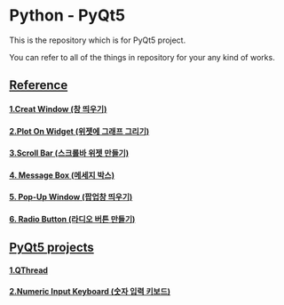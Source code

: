 # Python - PyQt5

This is the repository which is for PyQt5 project.

You can refer to all of the things in repository for your any kind of works.

## [Reference](https://github.com/naddongddong/Python-PyQt5/tree/main/Reference)

#### [1.Creat Window (창 띄우기)](https://github.com/naddongddong/Python-PyQt5/tree/main/Reference/01.Create%20Window)
#### [2.Plot On Widget (위젯에 그래프 그리기)](https://github.com/naddongddong/Python-PyQt5/tree/main/Reference/02.Plot%20On%20Widget)
#### [3.Scroll Bar (스크롤바 위젯 만들기)](https://github.com/naddongddong/Python-PyQt5/tree/main/Reference/03.Scroll%20Bar)
#### [4. Message Box (메세지 박스)](https://github.com/naddongddong/Python-PyQt5/tree/main/Reference/04.Message%20Box)
#### [5. Pop-Up Window (팝업창 띄우기)](https://github.com/naddongddong/Python-PyQt5/tree/main/Reference/05.%20Pop-Up%20Window)
#### [6. Radio Button (라디오 버튼 만들기)](https://github.com/naddongddong/Python-PyQt5/)




## [PyQt5 projects](https://github.com/naddongddong/Python-PyQt5/tree/main/project)

#### [1.QThread](https://github.com/naddongddong/Python-PyQt5/tree/main/project/01.QThread)
#### [2.Numeric Input Keyboard (숫자 입력 키보드)](https://github.com/naddongddong/Python-PyQt5/tree/main/project/02.Number%20Input%20GUI)

